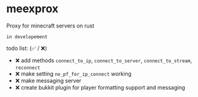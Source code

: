 # meexprox
Proxy for minecraft servers on rust

`in developement`

todo list: (✅ / ❌)
- ❌ add methods `connect_to_ip`, `connect_to_server`, `connect_to_stream`, `reconnect`
- ❌ make setting `no_pf_for_ip_connect` working
- ❌ make messaging server
- ❌ create bukkit plugin for player formatting support and messaging
